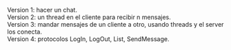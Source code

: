 Version 1: hacer un chat.<br>
Version 2: un thread en el cliente para recibir n mensajes.<br>
Version 3: mandar mensajes de un cliente a otro, usando threads y el server los conecta. <br>
Version 4: protocolos LogIn, LogOut, List, SendMessage.
